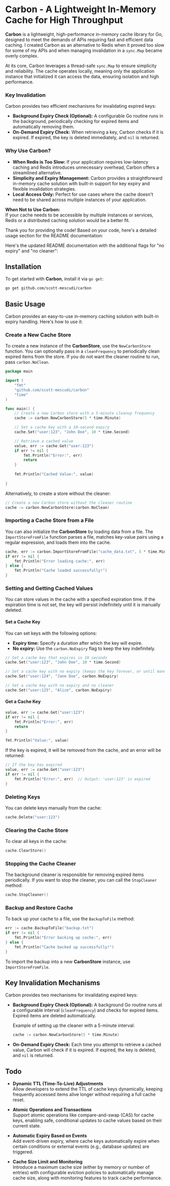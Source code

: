 # Carbon - A Lightweight In-Memory Cache for High Throughput  

**Carbon** is a lightweight, high-performance in-memory cache library for Go, designed to meet the demands of APIs requiring fast and efficient data caching. I created Carbon as an alternative to Redis when it proved too slow for some of my APIs and when managing invalidation in a `sync.Map` became overly complex.  

At its core, Carbon leverages a thread-safe `sync.Map` to ensure simplicity and reliability. The cache operates locally, meaning only the application instance that initialized it can access the data, ensuring isolation and high performance.  

### Key Invalidation  
Carbon provides two efficient mechanisms for invalidating expired keys:  
- **Background Expiry Check (Optional):** A configurable Go routine runs in the background, periodically checking for expired items and automatically removing them.  
- **On-Demand Expiry Check:** When retrieving a key, Carbon checks if it is expired. If expired, the key is deleted immediately, and `nil` is returned.  

### Why Use Carbon?  
- **When Redis is Too Slow:** If your application requires low-latency caching and Redis introduces unnecessary overhead, Carbon offers a streamlined alternative.  
- **Simplicity and Expiry Management:** Carbon provides a straightforward in-memory cache solution with built-in support for key expiry and flexible invalidation strategies.  
- **Local Access Only:** Perfect for use cases where the cache doesn't need to be shared across multiple instances of your application.  

**When Not to Use Carbon:**  
If your cache needs to be accessible by multiple instances or services, Redis or a distributed caching solution would be a better fit.

Thank you for providing the code! Based on your code, here's a detailed usage section for the README documentation:


Here's the updated README documentation with the additional flags for "no expiry" and "no cleaner":



## Installation

To get started with **Carbon**, install it via `go get`:

```bash
go get github.com/scott-mescudi/carbon
```

## Basic Usage

Carbon provides an easy-to-use in-memory caching solution with built-in expiry handling. Here's how to use it:

### Create a New Cache Store

To create a new instance of the **CarbonStore**, use the `NewCarbonStore` function. You can optionally pass in a `cleanFrequency` to periodically clean expired items from the store. If you do not want the cleaner routine to run, pass `carbon.NoClean`.

```go
package main

import (
    "fmt"
    "github.com/scott-mescudi/carbon"
    "time"
)

func main() {
    // Create a new Carbon store with a 5-minute cleanup frequency
    cache := carbon.NewCarbonStore(5 * time.Minute)

    // Set a cache key with a 10-second expiry
    cache.Set("user:123", "John Doe", 10 * time.Second)

    // Retrieve a cached value
    value, err := cache.Get("user:123")
    if err != nil {
        fmt.Println("Error:", err)
        return
    } 
    
    fmt.Println("Cached Value:", value)
    
}
```

Alternatively, to create a store without the cleaner:

```go
// Create a new Carbon store without the cleaner routine
cache := carbon.NewCarbonStore(carbon.NoClean)
```

### Importing a Cache Store from a File

You can also initialize the **CarbonStore** by loading data from a file. The `ImportStoreFromFile` function parses a file, matches key-value pairs using a regular expression, and loads them into the cache.

```go
cache, err := carbon.ImportStoreFromFile("cache_data.txt", 5 * time.Minute)
if err != nil {
    fmt.Println("Error loading cache:", err)
} else {
    fmt.Println("Cache loaded successfully!")
}
```

### Setting and Getting Cached Values

You can store values in the cache with a specified expiration time. If the expiration time is not set, the key will persist indefinitely until it is manually deleted. 

#### Set a Cache Key

You can set keys with the following options:
- **Expiry time:** Specify a duration after which the key will expire.
- **No expiry:** Use the `carbon.NoExpiry` flag to keep the key indefinitely.

```go
// Set a cache key that expires in 10 seconds
cache.Set("user:123", "John Doe", 10 * time.Second)

// Set a cache key with no expiry (keeps the key forever, or until manually deleted)
cache.Set("user:124", "Jane Doe", carbon.NoExpiry)

// Set a cache key with no expiry and no cleaner
cache.Set("user:125", "Alice", carbon.NoExpiry)
```

#### Get a Cache Key

```go
value, err := cache.Get("user:123")
if err != nil {
    fmt.Println("Error:", err)
    return
} 

fmt.Println("Value:", value)

```

If the key is expired, it will be removed from the cache, and an error will be returned:

```go
// If the key has expired
value, err := cache.Get("user:123")
if err != nil {
    fmt.Println("Error:", err)  // Output: 'user:123' is expired
}
```

### Deleting Keys

You can delete keys manually from the cache:

```go
cache.Delete("user:123")
```

### Clearing the Cache Store

To clear all keys in the cache:

```go
cache.ClearStore()
```

### Stopping the Cache Cleaner

The background cleaner is responsible for removing expired items periodically. If you want to stop the cleaner, you can call the `StopCleaner` method:

```go
cache.StopCleaner()
```

### Backup and Restore Cache

To back up your cache to a file, use the `BackupToFile` method:

```go
err := cache.BackupToFile("backup.txt")
if err != nil {
    fmt.Println("Error backing up cache:", err)
} else {
    fmt.Println("Cache backed up successfully!")
}
```

To import the backup into a new **CarbonStore** instance, use `ImportStoreFromFile`.

## Key Invalidation Mechanisms

Carbon provides two mechanisms for invalidating expired keys:

- **Background Expiry Check (Optional):** A background Go routine runs at a configurable interval (`cleanFrequency`) and checks for expired items. Expired items are deleted automatically.
   
   Example of setting up the cleaner with a 5-minute interval:
   ```go
   cache := carbon.NewCarbonStore(5 * time.Minute)
   ```

- **On-Demand Expiry Check:** Each time you attempt to retrieve a cached value, Carbon will check if it is expired. If expired, the key is deleted, and `nil` is returned.


## Todo

- **Dynamic TTL (Time-To-Live) Adjustments**  
  Allow developers to extend the TTL of cache keys dynamically, keeping frequently accessed items alive longer without requiring a full cache reset.

- **Atomic Operations and Transactions**  
  Support atomic operations like compare-and-swap (CAS) for cache keys, enabling safe, conditional updates to cache values based on their current state.

- **Automatic Expiry Based on Events**  
  Add event-driven expiry, where cache keys automatically expire when certain conditions or external events (e.g., database updates) are triggered.

- **Cache Size Limit and Monitoring**  
  Introduce a maximum cache size (either by memory or number of entries) with configurable eviction policies to automatically manage cache size, along with monitoring features to track cache performance.
